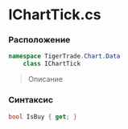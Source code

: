 
# IChartTick.cs
### Расположение
```csharp
namespace TigerTrade.Chart.Data  
    class IChartTick
```

> Описание

### Синтаксис
```csharp
bool IsBuy { get; }
```
